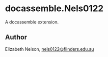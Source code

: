 # docassemble.Nels0122

A docassemble extension.

## Author

Elizabeth Nelson, nels0122@flinders.edu.au

